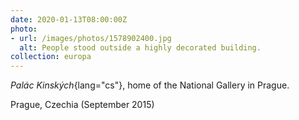 ```yaml
---
date: 2020-01-13T08:00:00Z
photo:
- url: /images/photos/1578902400.jpg
  alt: People stood outside a highly decorated building.
collection: europa
---
```

*Palác Kinských*{lang="cs"}, home of the National Gallery in Prague.

Prague, Czechia (September 2015)
